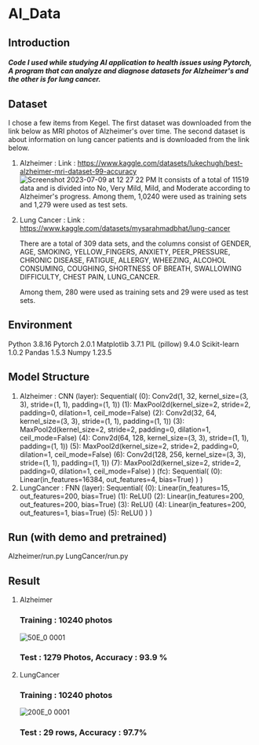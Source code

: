 # AI_Data

## Introduction
##### Code I used while studying AI application to health issues using Pytorch, A program that can analyze and diagnose datasets for Alzheimer's and the other is for lung cancer.

## Dataset
I chose a few items from Kegel. The first dataset was downloaded from the link below as MRI photos of Alzheimer's over time. The second dataset is about information on lung cancer patients and is downloaded from the link below.

1. Alzheimer :
   Link : https://www.kaggle.com/datasets/lukechugh/best-alzheimer-mri-dataset-99-accuracy
![Screenshot 2023-07-09 at 12 27 22 PM](https://github.com/minseesm/AI_Data/assets/102398789/1f90999b-ab5d-4c32-92ca-6b39814f654b)
   It consists of a total of 11519 data and is divided into No, Very Mild, Mild, and Moderate according to Alzheimer's progress.
   Among them, 1,0240 were used as training sets and 1,279 were used as test sets.

2. Lung Cancer :
   Link : https://www.kaggle.com/datasets/mysarahmadbhat/lung-cancer
   
   There are a total of 309 data sets, and the columns consist of 
   GENDER, AGE, SMOKING, YELLOW_FINGERS, ANXIETY, PEER_PRESSURE, CHRONIC DISEASE, FATIGUE, ALLERGY,
   WHEEZING, ALCOHOL CONSUMING, COUGHING, SHORTNESS OF BREATH, SWALLOWING DIFFICULTY, CHEST PAIN, LUNG_CANCER.

   Among them, 280 were used as training sets and 29 were used as test sets.


## Environment
  Python 3.8.16
  Pytorch 2.0.1
  Matplotlib 3.7.1
  PIL (pillow) 9.4.0
  Scikit-learn 1.0.2
  Pandas 1.5.3
  Numpy 1.23.5

## Model Structure
1. Alzheimer : CNN
                (layer): Sequential(
                  (0): Conv2d(1, 32, kernel_size=(3, 3), stride=(1, 1), padding=(1, 1))
                  (1): MaxPool2d(kernel_size=2, stride=2, padding=0, dilation=1, ceil_mode=False)
                  (2): Conv2d(32, 64, kernel_size=(3, 3), stride=(1, 1), padding=(1, 1))
                  (3): MaxPool2d(kernel_size=2, stride=2, padding=0, dilation=1, ceil_mode=False)
                  (4): Conv2d(64, 128, kernel_size=(3, 3), stride=(1, 1), padding=(1, 1))
                  (5): MaxPool2d(kernel_size=2, stride=2, padding=0, dilation=1, ceil_mode=False)
                  (6): Conv2d(128, 256, kernel_size=(3, 3), stride=(1, 1), padding=(1, 1))
                  (7): MaxPool2d(kernel_size=2, stride=2, padding=0, dilation=1, ceil_mode=False)
                )
                (fc): Sequential(
                  (0): Linear(in_features=16384, out_features=4, bias=True)
                )
              )
3. LungCancer : FNN
                (layer): Sequential(
                    (0): Linear(in_features=15, out_features=200, bias=True)
                    (1): ReLU()
                    (2): Linear(in_features=200, out_features=200, bias=True)
                    (3): ReLU()
                    (4): Linear(in_features=200, out_features=1, bias=True)
                    (5): ReLU()
                  )
                )
   
## Run (with demo and pretrained)
  Alzheimer/run.py
  LungCancer/run.py

## Result
1. Alzheimer
   ### Training : 10240 photos
   ![50E_0 0001](https://github.com/minseesm/AI_Data/assets/102398789/e2ed0087-b0d1-427e-8752-36f3ff242393)

   ### Test : 1279 Photos, Accuracy : 93.9 %

3. LungCancer
   ### Training : 10240 photos
   ![200E_0 0001](https://github.com/minseesm/AI_Data/assets/102398789/2fface33-2a59-4a42-b549-6f9b5a78c14e)

   ### Test : 29 rows, Accuracy : 97.7%

